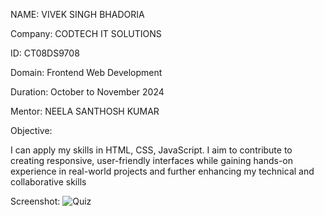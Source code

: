 NAME: VIVEK SINGH BHADORIA

Company: CODTECH IT SOLUTIONS

ID: CT08DS9708

Domain: Frontend Web Development

Duration: October to November 2024

Mentor: NEELA SANTHOSH KUMAR


Objective:

I can apply my skills in HTML, CSS, JavaScript. I aim to contribute to creating responsive, user-friendly interfaces while gaining hands-on experience in real-world projects and further enhancing my technical and collaborative skills

Screenshot: 
![Quiz](https://github.com/user-attachments/assets/3721c0cc-5f7b-477f-88a7-29d4cbce7627)
